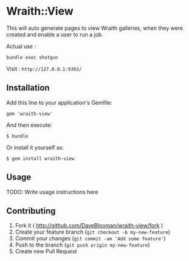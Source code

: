 # Wraith::View

This will auto generate pages to view Wraith galleries, when they were created and enable a user to run a job.

Actual use :

`bundle exec shotgun`

Visit : `http://127.0.0.1:9393/`


## Installation

Add this line to your application's Gemfile:

    gem 'wraith-view'

And then execute:

    $ bundle

Or install it yourself as:

    $ gem install wraith-view

## Usage

TODO: Write usage instructions here

## Contributing

1. Fork it ( http://github.com/DaveBlooman/wraith-view/fork )
2. Create your feature branch (`git checkout -b my-new-feature`)
3. Commit your changes (`git commit -am 'Add some feature'`)
4. Push to the branch (`git push origin my-new-feature`)
5. Create new Pull Request
